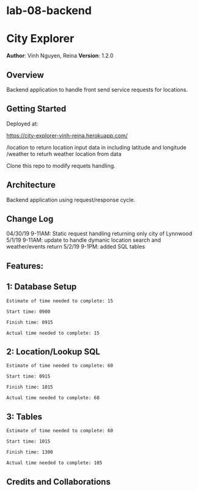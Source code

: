 # lab-08-backend

# City Explorer

**Author**: Vinh Nguyen, Reina
**Version**: 1.2.0

## Overview

Backend application to handle front send service requests for locations.

## Getting Started

Deployed at:

https://city-explorer-vinh-reina.herokuapp.com/

/location to return location input data in including latitude and longitude
/weather to returh weather location from data

Clone this repo to modify requets handling.

## Architecture

Backend application using request/response cycle.

## Change Log

04/30/19 9-11AM: Static request handling returning only city of Lynnwood
5/1/19 9-11AM: update to handle dymanic location search and weather/events return
5/2/19 9-1PM: added SQL tables

## Features:

## 1: Database Setup

    Estimate of time needed to complete: 15

    Start time: 0900

    Finish time: 0915

    Actual time needed to complete: 15

## 2: Location/Lookup SQL

    Estimate of time needed to complete: 60

    Start time: 0915

    Finish time: 1015

    Actual time needed to complete: 60

## 3: Tables

    Estimate of time needed to complete: 60

    Start time: 1015

    Finish time: 1300

    Actual time needed to complete: 105

## Credits and Collaborations


